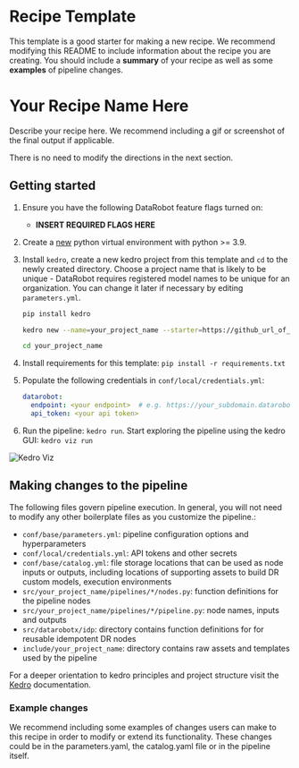 # Recipe Template
This template is a good starter for making a new recipe. We recommend modifying this README to include information about the recipe you are creating.
You should include a **summary** of your recipe as well as some **examples** of pipeline changes.

# Your Recipe Name Here

Describe your recipe here. We recommend including a gif or screenshot of the final output if applicable.

There is no need to modify the directions in the next section.

## Getting started
1. Ensure you have the following DataRobot feature flags turned on:
   - **INSERT REQUIRED FLAGS HERE**

2. Create a [new][virtualenv-docs] python virtual environment with python >= 3.9.

3. Install `kedro`, create a new kedro project from this template and `cd` to the newly created directory.
   Choose a project name that is likely to be unique - DataRobot requires registered model names to be unique
   for an organization. You can change it later if necessary by editing `parameters.yml`.
   ```bash
   pip install kedro
   ```
   ```bash
   kedro new --name=your_project_name --starter=https://github_url_of_your_recipe_here --checkout main
   ```
   ```bash
   cd your_project_name
   ```
      
4. Install requirements for this template: `pip install -r requirements.txt`

5. Populate the following credentials in `conf/local/credentials.yml`:
   ```yaml
   datarobot:
     endpoint: <your endpoint>  # e.g. https://your_subdomain.datarobot.com/api/v2
     api_token: <your api token>
   ```

6. Run the pipeline: `kedro run`. Start exploring the pipeline using the kedro GUI: `kedro viz run`

![Kedro Viz](https://s3.amazonaws.com/datarobot_public/drx/drx_gifs/kedro-viz.gif)

[virtualenv-docs]: https://docs.python.org/3/library/venv.html#creating-virtual-environments

## Making changes to the pipeline
The following files govern pipeline execution. In general, you will not need to modify
any other boilerplate files as you customize the pipeline.:

- `conf/base/parameters.yml`: pipeline configuration options and hyperparameters
- `conf/local/credentials.yml`: API tokens and other secrets
- `conf/base/catalog.yml`: file storage locations that can be used as node inputs or outputs,
  including locations of supporting assets to build DR custom models, execution environments
- `src/your_project_name/pipelines/*/nodes.py`: function definitions for the pipeline nodes
- `src/your_project_name/pipelines/*/pipeline.py`: node names, inputs and outputs
- `src/datarobotx/idp`: directory contains function definitions for for reusable idempotent DR nodes
- `include/your_project_name`: directory contains raw assets and templates used by the pipeline

For a deeper orientation to kedro principles and project structure visit the [Kedro][kedro-docs]
documentation.

[kedro-docs]: https://docs.kedro.org/en/stable/

### Example changes
We recommend including some examples of changes users can make to this recipe in order to modify or extend its functionality. These changes could be in the parameters.yaml, the catalog.yaml file or in the pipeline itself.
